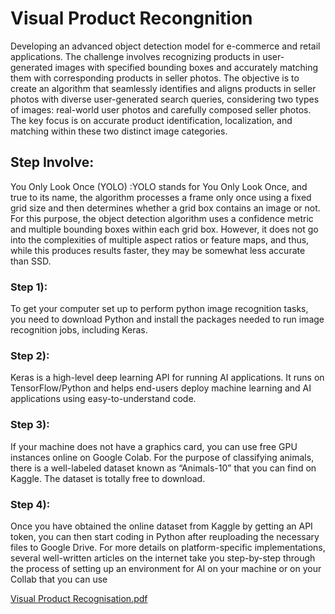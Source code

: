 # Visual Product Recongnition

Developing an advanced object detection model for e-commerce and retail applications. The challenge involves recognizing products in user-generated images with specified bounding boxes and accurately matching them with corresponding products in seller photos. The objective is to create an algorithm that seamlessly identifies and aligns products in seller photos with diverse user-generated search queries, considering two types of images: real-world user photos and carefully composed seller photos. The key focus is on accurate product identification, localization, and matching within these two distinct image categories.

## Step Involve:
You Only Look Once (YOLO) :YOLO stands for You Only Look Once, and true to its name, the 
algorithm processes a frame only once using a fixed grid size and then determines whether a 
grid box contains an image or not. For this purpose, the object detection algorithm uses a 
confidence metric and multiple bounding boxes within each grid box. However, it does not go 
into the complexities of multiple aspect ratios or feature maps, and thus, while this produces 
results faster, they may be somewhat less accurate than SSD.

### Step 1): 
To get your computer set up to perform python image recognition tasks, you need 
to download Python and install the packages needed to run image recognition jobs, including 
Keras.

### Step 2):
Keras is a high-level deep learning API for running AI applications. It runs on 
TensorFlow/Python and helps end-users deploy machine learning and AI applications using 
easy-to-understand code.

### Step 3): 
If your machine does not have a graphics card, you can use free GPU instances online 
on Google Colab. For the purpose of classifying animals, there is a well-labeled dataset known 
as “Animals-10” that you can find on Kaggle. The dataset is totally free to download.

### Step 4): 
Once you have obtained the online dataset from Kaggle by getting an API token, you 
can then start coding in Python after reuploading the necessary files to Google Drive. For more 
details on platform-specific implementations, several well-written articles on the internet 
take you step-by-step through the process of setting up an environment for AI on your 
machine or on your Collab that you can use


[Visual Product Recognisation.pdf](https://github.com/more-ganesh07/Visual_Product_Recongnition/files/14664506/Visual.Product.Recognisation.pdf)
